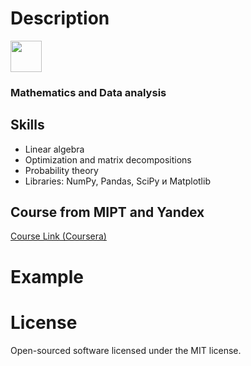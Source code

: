 # Description 

<p align="left">
  <img src="https://github.com/bobrokerson/mipt/blob/main/resources/logo.jpeg" width="50" >
</p>
                                                                                           
### Mathematics and Data analysis
                                                                                           
## Skills
* Linear algebra
* Optimization and matrix decompositions
* Probability theory
* Libraries: NumPy, Pandas, SciPy и Matplotlib



## Course from MIPT and Yandex

[Course Link (Coursera)](https://www.coursera.org/learn/mathematics-and-python)

# Example

# License
Open-sourced software licensed under the MIT license.
